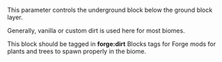 This parameter controls the underground block below the ground block layer.

Generally, vanilla or custom dirt is used here for most biomes.

This block should be tagged in <b>forge:dirt</b> Blocks tags 
for Forge mods for plants and trees to spawn properly in the biome.